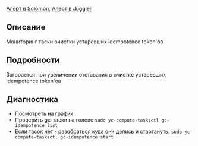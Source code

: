 [Алерт в Solomon](https://solomon.yandex-team.ru/admin/projects/yandexcloud/alerts?text=idempotence), [Алерт в Juggler](https://juggler.yandex-team.ru/aggregate_checks/?query=service%3Dcompute-idempotence-tokens-age)

## Описание
Мониторинг таски очистки устаревших idempotence token'ов

## Подробности
Загорается при увеличении отставания в очистке устаревших idempotence token'ов

## Диагностика
- Посмотреть на [график](https://grafana.yandex-team.ru/d/VdSkkchZk/cloud-compute-tasks?viewPanel=7&orgId=1&from=now-30d&to=now)
- Проверить gc-таски на голове `sudo yc-compute-tasksctl gc-idempotence list`
- Если тасок нет - разобраться куда они делись и стартануть: `sudo yc-compute-tasksctl gc-idempotence start`
